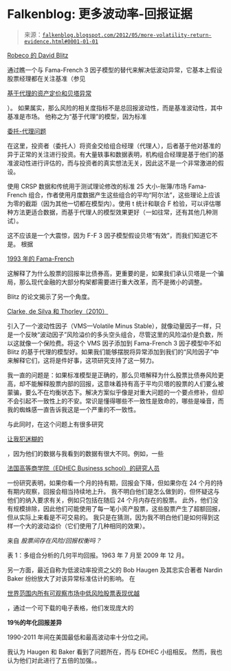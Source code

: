 <!--yml

category: 未分类

日期：2024 年 05 月 12 日 20:28:45

-->

# Falkenblog: 更多波动率-回报证据

> 来源：[`falkenblog.blogspot.com/2012/05/more-volatility-return-evidence.html#0001-01-01`](http://falkenblog.blogspot.com/2012/05/more-volatility-return-evidence.html#0001-01-01)

[Robeco 的 David Blitz](http://www.robeco.com/com/eng/institutional_investors/investments_strategies/active_quant/low_volatility_investing.jsp)

通过瞧一个与 Fama-French 3 因子模型的替代来解决低波动异常，它基本上假设股票经理都在关注基准（参见

[基于代理的资产定价和贝塔异常](http://papers.ssrn.com/sol3/papers.cfm?abstract_id=2068535#captchaSection)

）。 如果属实，那么风险的相关度指标不是总回报波动性，而是基准波动性，其中基准是市场。 他称之为“基于代理”的模型，因为标准

[委托-代理问题](http://en.wikipedia.org/wiki/Principal%E2%80%93agent_problem)

在这里，投资者（委托人）将资金交给组合经理（代理人），后者基于他对基准的异于正常的关注进行投资。有大量轶事和数据表明，机构组合经理是基于他们的基准波动性进行评估的，而与投资者的真实想法无关，因此这不是一个非常激进的假设。

使用 CRSP 数据和传统用于测试理论修改的标准 25 大小-账簿/市场 Fama-French 组合，作者使用月度数据产生这些组合的平均“阿尔法”，这些理论上应该为零的截距（因为其他一切都在模型内）。使用 t 统计和联合 F 检验，可以评估哪种方法更适合数据，而基于代理人的模型效果更好（一如往常，还有其他几种测试）。

这不应该是一个大震惊，因为 F-F 3 因子模型假设贝塔“有效”，而我们知道它不是。 根据

[1993 年的 Fama-French](http://www.sciencedirect.com/science/article/pii/0304405X93900235)

这解释了为什么股票的回报率比债券高，更重要的是，如果我们承认贝塔是一个骗局，那么现代金融的大部分构架都需要进行重大改革，而不是微小的调整。

Blitz 的论文揭示了另一个角度。

[Clarke, de Silva 和 Thorley（2010）](http://www.iijournals.com/doi/abs/10.3905/jpm.2010.36.2.052)

引入了一个波动性因子（VMS—Volatile Minus Stable），就像动量因子一样，只是一个反映“波动因子”风险溢价的多头空头组合，尽管这里的风险溢价是负数，所以这就像一个保险费。将这个 VMS 因子添加到 Fama-French 3 因子模型中不如 Blitz 的基于代理的模型好。如果我们能够摆脱将异常添加到我们的“风险因子”中来解释它们，这将是件好事，这项研究支持了这一努力。

我一直的问题是：如果标准模型是正确的，那么贝塔解释为什么股票比债券风险更高，却不能解释股票内部的回报，这意味着持有高于平均贝塔的股票的人们要么被蒙骗，要么不在均衡状态下。解决方案似乎像是对重大问题的一个要点修补，但却不会引起不一致性上的不安。常识是懂得哪些不一致性是致命的，哪些是噪音，而我的蜘蛛感一直告诉我这是一个严重的不一致性。

与此同时，在这个问题上有很多研究

[让我犯迷糊的](http://www.youtube.com/watch?v=XF2ayWcJfxo)

，因为他们的数据与我看到的数据有很大不同。例如，一些

[法国高等商学院（EDHEC Business school）的研究人员](http://www.edhec-risk.com/edito/RISKArticleEdito.2011-09-20.1606)

一份研究表明，如果你看一个月的持有期，回报会下降，但如果你在 24 个月的持有期内观察，回报会相当持续地上升。 我不明白他们是怎么做到的，但怀疑这与他们的纳入要求有关，例如只包括在随后 24 个月内存在的股票。 此外，他们没有规模排除，因此他们可能使用了每一笔小资产股票，这些股票产生了超额回报，但从实际上来看是不可交易的。 我只是在猜测，因为我不明白他们是如何得到这样一个大的波动溢价（它们使用了几种相同的效果）。

来自 *股票间存在风险/回报权衡吗？*

表 1：多组合分析的几何平均回报。1963 年 7 月至 2009 年 12 月。

另一方面，最近自称为低波动率投资之父的 Bob Haugen 及其忠实合著者 Nardin Baker 纷纷放大了对该异常标准估计的影响。 在

[世界范围内所有可观察市场中低风险股票表现优越](http://www.lowvolatilitystocks.com/bob-haugen-index2/low-risk-stocks-article/)

，通过一个可下载的电子表格，他们发现庞大的

**19％的年化回报差异**

1990-2011 年间在美国最低和最高波动率十分位之间。

我认为 Haugen 和 Baker 看到了问题所在，而与 EDHEC 小组相反。 然而，我也认为他们对此进行了五倍的加强。。
